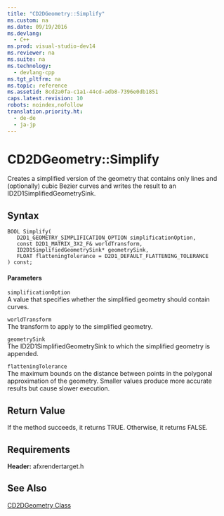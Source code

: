 ```yaml
---
title: "CD2DGeometry::Simplify"
ms.custom: na
ms.date: 09/19/2016
ms.devlang: 
  - C++
ms.prod: visual-studio-dev14
ms.reviewer: na
ms.suite: na
ms.technology: 
  - devlang-cpp
ms.tgt_pltfrm: na
ms.topic: reference
ms.assetid: 8cd2a0fa-c1a1-44cd-adb8-7396e0db1851
caps.latest.revision: 10
robots: noindex,nofollow
translation.priority.ht: 
  - de-de
  - ja-jp
---
```

# CD2DGeometry::Simplify
Creates a simplified version of the geometry that contains only lines and (optionally) cubic Bezier curves and writes the result to an ID2D1SimplifiedGeometrySink.  
  
## Syntax  
  
```  
BOOL Simplify(  
   D2D1_GEOMETRY_SIMPLIFICATION_OPTION simplificationOption,  
   const D2D1_MATRIX_3X2_F& worldTransform,  
   ID2D1SimplifiedGeometrySink* geometrySink,  
   FLOAT flatteningTolerance = D2D1_DEFAULT_FLATTENING_TOLERANCE  
) const;  
```  
  
#### Parameters  
 `simplificationOption`  
 A value that specifies whether the simplified geometry should contain curves.  
  
 `worldTransform`  
 The transform to apply to the simplified geometry.  
  
 `geometrySink`  
 The ID2D1SimplifiedGeometrySink to which the simplified geometry is appended.  
  
 `flatteningTolerance`  
 The maximum bounds on the distance between points in the polygonal approximation of the geometry. Smaller values produce more accurate results but cause slower execution.  
  
## Return Value  
 If the method succeeds, it returns TRUE. Otherwise, it returns FALSE.  
  
## Requirements  
 **Header:** afxrendertarget.h  
  
## See Also  
 [CD2DGeometry Class](../vs140/CD2DGeometry-Class.md)